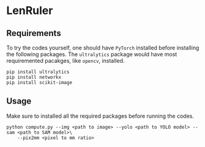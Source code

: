 # LenRuler

## Requirements
To try the codes yourself, one should have `PyTorch` installed before installing the following
packages. The `ultralytics` package would have most requiremented pacakges, like `opencv`,
installed.
```
pip install ultralytics
pip install networkx
pip install scikit-image
```

## Usage
Make sure to installed all the required packages before running the codes.
```
python compute.py --img <path to image> --yolo <path to YOLO model> --sam <path to SAM model>\
    --pix2mm <pixel to mm ratio>
```